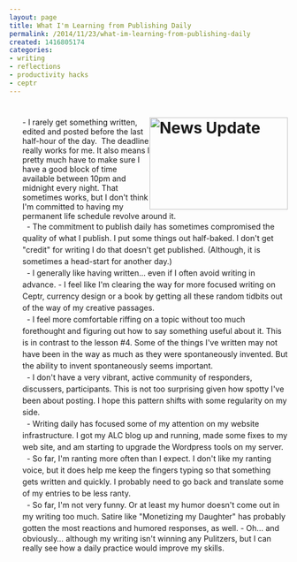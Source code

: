 ```yaml
---
layout: page
title: What I'm Learning from Publishing Daily
permalink: /2014/11/23/what-im-learning-from-publishing-daily
created: 1416805174
categories:
- writing
- reflections
- productivity hacks
- ceptr
---
```

<h1><img alt="News Update" src="http://www.artbrock.com{{ site.urlimg }}update.jpg" style="width: 250px; height: 167px; float: right;"></h1><ol>
- I rarely get something written, edited and posted before the last half-hour of the day.&nbsp; The deadline really works for me. It also means I pretty much have to make sure I have a good block of time available between 10pm and midnight every night. That sometimes works, but I don't think I'm committed to having my permanent life schedule revolve around it.<br>&nbsp;
- <span style="line-height: 1.5;">The commitment to publish daily has sometimes compromised the quality of what I publish. I put some things out half-baked. I don't get "credit" for writing I do that doesn't get published. (Although, it is sometimes a head-start for another day.)</span><br>&nbsp;
- <span style="line-height: 1.5;">I generally like having written… even if I often avoid writing in advance.</span><!--break-->
- <span style="line-height: 1.5;">I feel like I'm clearing the way for more focused writing on Ceptr, currency design or a book by getting all these random tidbits out of the way of my creative passages.</span><br>&nbsp;
- <span style="line-height: 1.5;">I feel more comfortable riffing on a topic without too much forethought and figuring out how to say something useful about it. This is in contrast to the lesson #4. Some of the things I've written may not have been in the way as much as they were spontaneously invented. But the ability to invent spontaneously seems important.</span><br>&nbsp;
- <span style="line-height: 1.5;">I don't have a very vibrant, active community of responders, discussers, participants. This is not too surprising given how spotty I've been about posting. I hope this pattern shifts with some regularity on my side.</span><br>&nbsp;
- <span style="line-height: 1.5;">Writing daily has focused some of my attention on my website infrastructure. I got my ALC blog up and running, made some fixes to my web site, and am starting to upgrade the Wordpress tools on my server.</span><br>&nbsp;
- <span style="line-height: 1.5;">So far, I'm ranting more often than I expect. I don't like my ranting voice, but it does help me keep the fingers typing so that something gets written and quickly. I probably need to go back and translate some of my entries to be less ranty.</span><br>&nbsp;
- <span style="line-height: 1.5;">So far, I'm not very funny. Or at least my humor doesn't come out in my writing too much. Satire like "Monetizing my Daughter" has probably gotten the most reactions and humored responses, as well.</span>
- 
Oh… and obviously… although my writing isn't winning any Pulitzers, but I can really see how a daily practice would improve my skills.
</ol>
